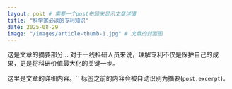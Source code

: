 ```yaml
---
layout: post # 需要一个post布局来显示文章详情
title: "科学家必读的专利知识"
date: 2025-08-29
image: "/images/article-thumb-1.jpg" # 文章的封面图
---
```


这是文章的摘要部分... 对于一线科研人员来说，理解专利不仅是保护自己的成果，更是将科研价值最大化的关键一步。

这里是文章的详细内容。`` 标签之前的内容会被自动识别为摘要(`post.excerpt`)。